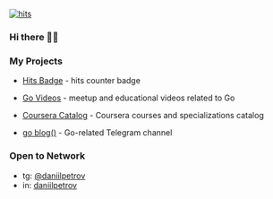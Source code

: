 [![hits](https://hits.deltapapa.io/github/dp92987/dp92987.svg)](https://hits.deltapapa.io)

### Hi there 👋🏻

### My Projects

- [Hits Badge](https://github.com/dp92987/hits-badge) - hits counter badge

- [Go Videos](https://github.com/dp92987/go-videos-ru) - meetup and educational videos related to Go
- [Coursera Catalog](https://github.com/dp92987/coursera-catalog) - Coursera courses and specializations catalog

- [go blog()](https://t.me/golangblog) - Go-related Telegram channel

### Open to Network

- tg: [@daniilpetrov](https://t.me/daniilpetrov)
- in: [daniilpetrov](https://www.linkedin.com/in/daniilpetrov/)

<!--
**dp92987/dp92987** is a ✨ _special_ ✨ repository because its `README.md` (this file) appears on your GitHub profile.

Here are some ideas to get you started:

- 🔭 I’m currently working on ...
- 🌱 I’m currently learning ...
- 👯 I’m looking to collaborate on ...
- 🤔 I’m looking for help with ...
- 💬 Ask me about ...
- 📫 How to reach me: ...
- 😄 Pronouns: ...
- ⚡ Fun fact: ...
-->
